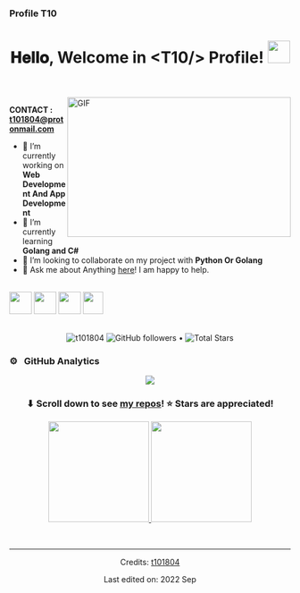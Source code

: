 ### Profile T10

<h1 align="center">
  𝐇𝐞𝐥𝐥𝐨, Welcome in &lt;T10/&gt; Profile!
  <a target="_blank">
    <img src="https://github.com/JayantGoel001/JayantGoel001/blob/master/GIF/Hi.gif" width="40px" />
  </a>
</h1>

<br/>
<br/>
<a target="_blank">
  <img align="right" height="250" width="400" alt="GIF" src="https://64.media.tumblr.com/b571cf60181129e78a2c5985b443851e/tumblr_pky1ntVRAF1v059coo1_540.gif">
</a>

**CONTACT : t101804@protonmail.com**
- 🔭 I’m currently working on **Web Development And App Development**
- 🌱 I’m currently learning **Golang and C#**
- 👯 I’m looking to collaborate on my project with **Python Or Golang**
- 💬 Ask me about Anything [here](https://github.com/t101804/t101804/issues/1)! I am happy to help.
<br>
<code><img height="40" width="40" src="https://blog.golang.org/go-brand/Go-Logo/SVG/Go-Logo_Blue.svg"></code>
<code><img height="40" width="40" src="https://brandeps.com/logo-download/C/C-Sharp-logo-vector-01.svg"></code>
<code><img height="40" width="40" src="https://cdn.iconscout.com/icon/free/png-256/css-131-722685.png"></code>
<code><img height="40" width="36" src="https://s3.dualstack.us-east-2.amazonaws.com/pythondotorg-assets/media/community/logos/python-logo-only.png"></code>


<br/>
<br/>


<p align="center">  
  <img src="https://komarev.com/ghpvc/?username=t101804" alt="t101804" />
  <img alt="GitHub followers" src="https://img.shields.io/github/followers/t101804?label=Followers&style=social"> •   
  <img src="https://img.shields.io/github/stars/t101804?label=Stars" alt="Total Stars">
</p>




### ⚙️ &nbsp; GitHub Analytics
<p align="center">
  <a href="https://github.com/t101804/github-readme-streak-stats">
    <img src="https://github-readme-streak-stats.herokuapp.com/?user=t101804#version3"/>
  </a>
</p>

<h3 align="center">⬇ Scroll down to see <a href="https://github.com/t101804?tab=repositories">my repos</a>! ⭐ Stars are appreciated!</h3>


<p align="center">
<a href="https://github.com/t101804">
  <img height="180em" src="https://github-readme-stats-eight-theta.vercel.app/api?username=t101804&show_icons=true&theme=vue-light&include_all_commits=true&count_private=true" />
  <img height="180em" src="https://github-readme-stats-eight-theta.vercel.app/api/top-langs/?username=t101804&layout=compact&exclude_lang=java+r&theme=vue-light" />
</a>
</p>



<div align="center">


<br/>






------
Credits: [t101804](https://github.com/t101804)

Last edited on: 2022 Sep
